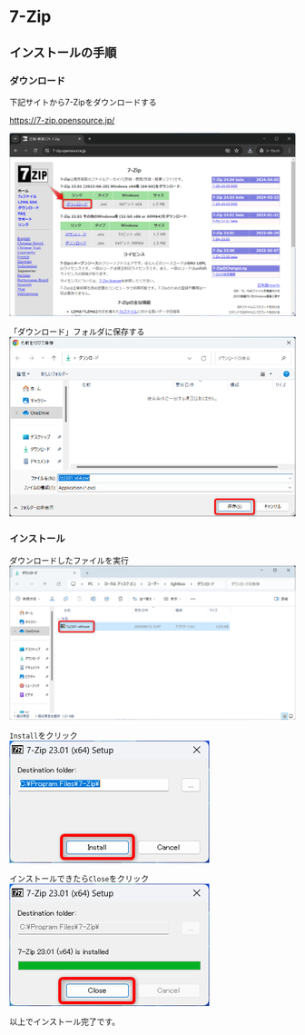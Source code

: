 # 7-Zip

## インストールの手順

### ダウンロード

下記サイトから7-Zipをダウンロードする

https://7-zip.opensource.jp/

![](images/001.png)

「ダウンロード」フォルダに保存する  
![](images/002.png)

### インストール

ダウンロードしたファイルを実行  
![](images/003.png)

`Install`をクリック  
![](images/004.png)

インストールできたら`Close`をクリック  
![](images/005.png)

以上でインストール完了です。